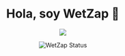 <div align="center">
<h1 align="center">Hola, soy WetZap</a> 👋</h1>
<div align="center">
<img src="https://i.pinimg.com/736x/f3/55/16/f355166a28428889a70deab6c7531baf.jpg">




![WetZap Status](https://github-readme-stats.vercel.app/api?username=WetZap&show_icons=true&theme=transparent)

<!--
**WetZap/WetZap** is a ✨ _special_ ✨ repository because its `README.md` (this file) appears on your GitHub profile.


Here are some ideas to get you started:

- 🔭 I’m currently working on ...
- 🌱 I’m currently learning ...
- 👯 I’m looking to collaborate on ...
- 🤔 I’m looking for help with ...
- 💬 Ask me about ...
- 📫 How to reach me: ...
- 😄 Pronouns: ...
- ⚡ Fun fact: ...
-->
